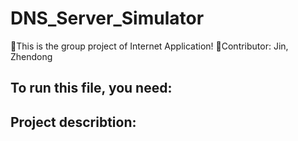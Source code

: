 # DNS_Server_Simulator
🎯This is the group project of Internet Application!
🎉Contributor: Jin, Zhendong

## To run this file, you need:

## Project describtion:
